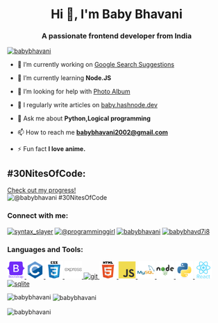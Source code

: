 <h1 align="center">Hi 👋, I'm Baby Bhavani</h1>
<h3 align="center">A passionate frontend developer from India</h3>

<p align="left"> <a href="https://github.com/ryo-ma/github-profile-trophy"><img src="https://github-profile-trophy.vercel.app/?username=babybhavani" alt="babybhavani" /></a> </p>

- 🔭 I’m currently working on [Google Search Suggestions
](https://github.com/babybhavani/Login-App.git)

- 🌱 I’m currently learning **Node.JS**

- 🤝 I’m looking for help with [Photo Album](https://github.com/babybhavani/PhotoAlbum.git)

- 📝 I regularly write articles on [baby.hashnode.dev](baby.hashnode.dev)

- 💬 Ask me about **Python,Logical programming**

- 📫 How to reach me **babybhavani2002@gmail.com**

- ⚡ Fun fact **I love anime.**

## #30NitesOfCode:
  [Check out my progress!](https://www.codedex.io/@babybhavani/30-nites-of-code)  
  ![@babybhavani #30NitesOfCode](https://www.codedex.io/api/petStatus?user=babybhavani)

<h3 align="left">Connect with me:</h3>
<p align="left">
<a href="https://twitter.com/syntax_slayer" target="blank"><img align="center" src="https://raw.githubusercontent.com/rahuldkjain/github-profile-readme-generator/master/src/images/icons/Social/twitter.svg" alt="syntax_slayer" height="30" width="40" /></a>
<a href="https://hashnode.com/@programminggirl" target="blank"><img align="center" src="https://raw.githubusercontent.com/rahuldkjain/github-profile-readme-generator/master/src/images/icons/Social/hashnode.svg" alt="@programminggirl" height="30" width="40" /></a>
<a href="https://www.leetcode.com/babybhavani" target="blank"><img align="center" src="https://raw.githubusercontent.com/rahuldkjain/github-profile-readme-generator/master/src/images/icons/Social/leet-code.svg" alt="babybhavani" height="30" width="40" /></a>
<a href="https://auth.geeksforgeeks.org/user/babybhavd7i8" target="blank"><img align="center" src="https://raw.githubusercontent.com/rahuldkjain/github-profile-readme-generator/master/src/images/icons/Social/geeks-for-geeks.svg" alt="babybhavd7i8" height="30" width="40" /></a>
</p>

<h3 align="left">Languages and Tools:</h3>
<p align="left"> <a href="https://getbootstrap.com" target="_blank" rel="noreferrer"> <img src="https://raw.githubusercontent.com/devicons/devicon/master/icons/bootstrap/bootstrap-plain-wordmark.svg" alt="bootstrap" width="40" height="40"/> </a> <a href="https://www.cprogramming.com/" target="_blank" rel="noreferrer"> <img src="https://raw.githubusercontent.com/devicons/devicon/master/icons/c/c-original.svg" alt="c" width="40" height="40"/> </a> <a href="https://www.w3schools.com/css/" target="_blank" rel="noreferrer"> <img src="https://raw.githubusercontent.com/devicons/devicon/master/icons/css3/css3-original-wordmark.svg" alt="css3" width="40" height="40"/> </a> <a href="https://expressjs.com" target="_blank" rel="noreferrer"> <img src="https://raw.githubusercontent.com/devicons/devicon/master/icons/express/express-original-wordmark.svg" alt="express" width="40" height="40"/> </a> <a href="https://git-scm.com/" target="_blank" rel="noreferrer"> <img src="https://www.vectorlogo.zone/logos/git-scm/git-scm-icon.svg" alt="git" width="40" height="40"/> </a> <a href="https://www.w3.org/html/" target="_blank" rel="noreferrer"> <img src="https://raw.githubusercontent.com/devicons/devicon/master/icons/html5/html5-original-wordmark.svg" alt="html5" width="40" height="40"/> </a> <a href="https://developer.mozilla.org/en-US/docs/Web/JavaScript" target="_blank" rel="noreferrer"> <img src="https://raw.githubusercontent.com/devicons/devicon/master/icons/javascript/javascript-original.svg" alt="javascript" width="40" height="40"/> </a> <a href="https://www.mysql.com/" target="_blank" rel="noreferrer"> <img src="https://raw.githubusercontent.com/devicons/devicon/master/icons/mysql/mysql-original-wordmark.svg" alt="mysql" width="40" height="40"/> </a> <a href="https://nodejs.org" target="_blank" rel="noreferrer"> <img src="https://raw.githubusercontent.com/devicons/devicon/master/icons/nodejs/nodejs-original-wordmark.svg" alt="nodejs" width="40" height="40"/> </a> <a href="https://www.python.org" target="_blank" rel="noreferrer"> <img src="https://raw.githubusercontent.com/devicons/devicon/master/icons/python/python-original.svg" alt="python" width="40" height="40"/> </a> <a href="https://reactjs.org/" target="_blank" rel="noreferrer"> <img src="https://raw.githubusercontent.com/devicons/devicon/master/icons/react/react-original-wordmark.svg" alt="react" width="40" height="40"/> </a> <a href="https://www.sqlite.org/" target="_blank" rel="noreferrer"> <img src="https://www.vectorlogo.zone/logos/sqlite/sqlite-icon.svg" alt="sqlite" width="40" height="40"/> </a> </p>




<p><img align="left" src="https://github-readme-stats.vercel.app/api/top-langs?username=babybhavani&show_icons=true&locale=en&layout=compact" alt="babybhavani" /></p>

<p>&nbsp;<img align="center" src="https://github-readme-stats.vercel.app/api?username=babybhavani&show_icons=true&locale=en" alt="babybhavani" /></p>

<p><img align="center" src="https://github-readme-streak-stats.herokuapp.com/?user=babybhavani&" alt="babybhavani" /></p>



